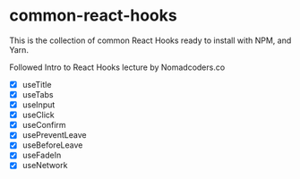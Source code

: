 # common-react-hooks
This is the collection of common React Hooks ready to install with NPM, and Yarn.

Followed Intro to React Hooks lecture by Nomadcoders.co

- [x] useTitle
- [x] useTabs
- [x] useInput
- [x] useClick
- [x] useConfirm
- [x] usePreventLeave
- [x] useBeforeLeave
- [x] useFadeIn
- [x] useNetwork